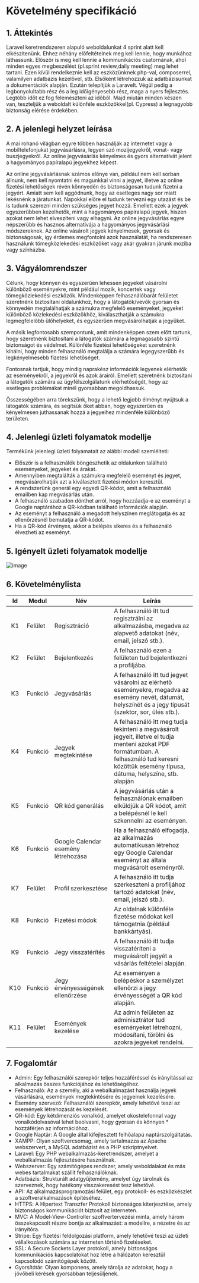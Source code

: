 # Követelmény specifikáció

## 1. Áttekintés

Laravel keretrendszeren alapuló weboldalunkat 4 sprint alatt kell elkészítenünk. Ehhez néhány előfeltételnek meg kell lennie, hogy munkához láthassunk. Először is meg kell lennie a kommunikációs csatornának, ahol minden egyes megbeszélést (pl.sprint review,daily meeting) meg lehet tartani. Ezen kívül rendelkeznie kell az eszközünknek php-val, composerrel, valamilyen adatbázis kezelővel, stb. Elsőként létrehozzuk az adatbázisunkat a dokumentációk alapján. Ezután telepítjük a Laravelt. Végül pedig a legbonyolultabb rész és a leg időigényesebb rész, maga a nyers fejlesztés. Legtöbb időt ez fog felemészteni az időből. Majd miután minden készen van, teszteljük a weboldalt különféle eszközökkel(pl. Cypress) a legnagyobb biztonság elérése érdekében.

## 2. A jelenlegi helyzet leírása

A mai rohanó világban egyre többen használják az internetet vagy a mobiltelefonjukat jegyvásárlásra, legyen szó mozijegyekről, vonat- vagy buszjegyekről. Az online jegyvásárlás kényelmes és gyors alternatívát jelent a hagyományos papíralapú jegyekhez képest.

Az online jegyvásárlásnak számos előnye van, például nem kell sorban állnunk, nem kell nyomtatni és magunkkal vinni a jegyet, illetve az online fizetési lehetőségek révén könnyedén és biztonságosan tudunk fizetni a jegyért. Amiatt sem kell aggódnunk, hogy az esetleges nagy sor miatt lekésnénk a járatunkat. Napokkal előre el tudunk tervezni egy utazást és be is tudunk szerezni minden szükséges jegyet hozzá. Emellett ezek a jegyek egyszerűbben kezelhetők, mint a hagyományos papíralapú jegyek, hiszen azokat nem lehet elveszíteni vagy elhagyni. Az online jegyvásárlás egyre népszerűbb és hasznos alternatívája a hagyományos jegyvásárlási módszereknek. Az online vásárolt jegyek kényelmesek, gyorsak és biztonságosak, így érdemes megfontolni azok használatát, ha rendszeresen használunk tömegközlekedési eszközöket vagy akár gyakran járunk moziba vagy színházba.


## 3. Vágyálomrendszer

Célunk, hogy könnyen és egyszerűen lehessen jegyeket vásárolni különböző eseményekre, mint például mozik, koncertek vagy tömegközlekedési eszközök. Mindenképpen felhasználóbarát felületet szeretnénk biztosítani oldalunkhoz, hogy a látogatók/vevők gyorsan és könnyedén megtalálhatják a számukra megfelelő eseményeket, jegyeket különböző közlekedési eszközökhöz, kiválaszthatják a számukra legmegfelelőbb ülőhelyeket, és egyszerűen megvásárolhatják a jegyüket.

A másik legfontosabb szempontunk, amit mindenképpen szem előtt tartunk, hogy szeretnénk biztosítani a látogatók számára a legmagasabb szintű biztonságot és védelmet. Különféle fizetési lehetőségeket szeretnénk kínálni, hogy minden felhasználó megtalálja a számára legegyszerűbb és legkényelmesebb fizetési lehetőséget.

Fontosnak tartjuk, hogy mindig naprakész információk legyenek elérhetők az eseményekről, a jegyekről és azok árairól. Emellett szeretnénk biztosítani a látogatók számára az ügyfélszolgálatunk elérhetőségét, hogy az esetleges problémákat minél gyorsabban megoldhassuk.

Összességében arra törekszünk, hogy a lehető legjobb élményt nyújtsuk a látogatók számára, és segítsük őket abban, hogy egyszerűen és kényelmesen juthassanak hozzá a jegyeihez mindenféle különböző területen.

## 4. Jelenlegi üzleti folyamatok modellje

Termékünk jelenlegi üzleti folyamatait az alábbi modell szemlélteti:

   * Először is a felhasználók böngészhetik az oldalunkon található eseményeket, jegyeket és árakat.
   * Amennyiben megtalálták a számukra megfelelő eseményt és jegyet, megvásárolhatják azt a kiválasztott fizetési módon keresztül.
   * A rendszerünk generál egy egyedi QR-kódot, amit a felhasználó emailben kap megvásárlás után.
   * A felhasználó szabadon dönthet arról, hogy hozzáadja-e az eseményt a Google naptárához a QR-kódban található információk alapján.
   * Az eseményt a felhasználó a megadott helyszínen meglátogatja és az ellenőrzésnél bemutatja a QR-kódot.
   * Ha a QR-kód érvényes, akkor a belépés sikeres és a felhasználó élvezheti az eseményt.


## 5. Igényelt üzleti folyamatok modellje

![image](https://github.com/Fagyesz/Carpe-Diem/tree/main/imgs/funkspec-igenyeltuzletifolyamatok.png)


## 6. Követelménylista

| Id | Modul | Név | Leírás |
| :---: | --- | --- | --- |
| K1 | Felület | Regisztráció | A felhasználó itt tud regisztrálni az alkalmazásba, megadva az alapvető adatokat (név, email, jelszó stb.). |
| K2 | Felület | Bejelentkezés | A felhasználó ezen a felületen tud bejelentkezni a profiljába. |
| K3 | Funkció | Jegyvásárlás | A felhasználó itt tud jegyet vásárolni az elérhető eseményekre, megadva az esemény nevét, dátumát, helyszínét és a jegy típusát (szektor, sor, ülés stb.). |
| K4 | Funkció | Jegyek megtekintése | A felhasználó itt meg tudja tekinteni a megvásárolt jegyeit, illetve el tudja menteni azokat PDF formátumban. A felhasználó tud keresni közöttük esemény típusa, dátuma, helyszíne, stb. alapján |
| K5 | Funkció | QR kód generálás | A jegyvásárlás után a felhasználónak emailben elküldjük a QR kódot, amit a belépésnél le kell szkennelni az eseményen. |
| K6 | Funkció | Google Calendar esemény létrehozása | Ha a felhasználó elfogadja, az alkalmazás automatikusan létrehoz egy Google Calendar eseményt az általa megvásárolt eseményről. |
| K7 | Felület | Profil szerkesztése | A felhasználó itt tudja szerkeszteni a profiljához tartozó adatokat (név, email, jelszó stb.). |
| K8 | Funkció | Fizetési módok | Az oldalnak különféle fizetése módokat kell támogatnia.(például bankkártyás). | 
| K9 | Funkció | Jegy visszatérítés | A felhasználó itt tudja visszatéríteni a megvásárolt jegyét a vásárlás feltételei alapján. |
| K10 | Funkció | Jegy érvényességének ellenőrzése | Az eseményen a belépéskor a személyzet ellenőrzi a jegy érvényességét a QR kód alapján. |
| K11 | Felület | Események kezelése | Az admin felületen az adminisztrátor tud eseményeket létrehozni, módosítani, törölni és azokra jegyeket rendelni. |"


## 7. Fogalomtár

* Admin: Egy felhasználói szerepkör teljes hozzáféréssel és irányítással az alkalmazás összes funkciójához és lehetőségéhez.
* Felhasználó: Az a személy, aki a webalkalmazást használja jegyek vásárlására, események megtekintésére és jegyeinek kezelésére.
* Esemény szervező: Felhasználói szerepkör, amely lehetővé teszi az események létrehozását és kezelését.
* QR-kód: Egy kétdimenziós vonalkód, amelyet okostelefonnal vagy vonalkódolvasóval lehet beolvasni, hogy gyorsan és könnyen * hozzáférjen az információhoz.
* Google Naptár: A Google által kifejlesztett felhőalapú naptárszolgáltatás.
* XAMPP: Olyan szoftvercsomag, amely tartalmazza az Apache webszervert, a MySQL adatbázist és a PHP szkriptnyelvet.
* Laravel: Egy PHP webalkalmazás-keretrendszer, amelyet a webalkalmazás fejlesztésére használnak.
* Webszerver: Egy számítógépes rendszer, amely weboldalakat és más webes tartalmakat szállít felhasználóknak.
* Adatbázis: Strukturált adatgyűjtemény, amelyet úgy tárolnak és szerveznek, hogy hatékony visszakeresést tesz lehetővé.
* API: Az alkalmazásprogramozási felület, egy protokoll- és eszközkészlet a szoftveralkalmazások építéséhez.
* HTTPS: A Hipertext Transzfer Protokoll biztonságos kiterjesztése, amely biztonságos kommunikációt biztosít az interneten.
* MVC: A Model-View-Controller szoftvertervezési minta, amely három összekapcsolt részre bontja az alkalmazást: a modellre, a nézetre és az irányítóra.
* Stripe: Egy fizetési feldolgozási platform, amely lehetővé teszi az üzleti vállalkozások számára az interneten történő fizetéseket.
* SSL: A Secure Sockets Layer protokoll, amely biztonságos kommunikációs kapcsolatokat hoz létre a hálózaton keresztül kapcsolódó  számítógépek között.
* Gyorsítótár: Olyan komponens, amely tárolja az adatokat, hogy a jövőbeli kérések gyorsabban teljesüljenek.